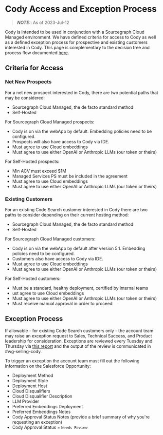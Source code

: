 # Cody Access and Exception Process

> **_NOTE:_**: As of 2023-Jul-12

Cody is intended to be used in conjunction with a Sourcegraph Cloud Managed environment. We have defined criteria for access to Cody as well as a defined exception process for prospective and existing customers interested in Cody. This page is complementary to the decision tree and process flow documented [here](https://www.figma.com/file/ehwTSzvFTwLZSwKyfG6tTp/Cody-Customer-Fit?type=whiteboard&node-id=0%3A1&t=xSEC3vgs2Sc8GRvv-1).

## Criteria for Access

### Net New Prospects

For a net new prospect interested in Cody, there are two potential paths that may be considered:

- Sourcegraph Cloud Managed, the de facto standard method
- Self-Hosted

For Sourcegraph Cloud Managed prospects:

- Cody is on via the webApp by default. Embedding policies need to be configured.
- Prospects will also have access to Cody via IDE.
- Must agree to use Cloud embeddings
- Must agree to use either OpenAI or Anthropic LLMs (our token or theirs)

For Self-Hosted prospects:

- Min ACV must exceed $1M
- Managed Services PS must be included in the agreement
- Must agree to use Cloud embeddings
- Must agree to use either OpenAI or Anthropic LLMs (our token or theirs)

### Existing Customers

For an existing Code Search customer interested in Cody there are two paths to consider depending on their current hosting method:

- Sourcegraph Cloud Managed, the de facto standard method
- Self-Hosted

For Sourcegraph Cloud Managed customers:

- Cody is on via the webApp by default after version 5.1. Embedding policies need to be configured.
- Customers also have access to Cody via IDE.
- Must agree to use Cloud embeddings
- Must agree to use either OpenAI or Anthropic LLMs (our token or theirs)

For Self-Hosted customers:

- Must be a standard, healthy deployment, certified by internal teams
- ust agree to use Cloud embeddings
- Must agree to use either OpenAI or Anthropic LLMs (our token or theirs)
- Must receive manual approval in order to proceed

## Exception Process

If allowable - for existing Code Search customers only - the account team may raise an exception request to Sales, Technical Success, and Product leadership for consideration. Exceptions are reviewed every Tuesday and Thursday via [this report](https://sourcegraph2020.lightning.force.com/lightning/r/Report/00O5b000005s21WEAQ/view?queryScope=userFolders) and the output of the review is communicated in #wg-selling-cody.

To trigger an exception the account team must fill out the following information on the Salesforce Opportunity:

- Deployment Method
- Deployment Style
- Deployment Host
- Cloud Disqualifiers
- Cloud Disqualifier Description
- LLM Provider
- Preferred Embeddings Deployment
- Preferred Embeddings Notes
- Cody Approval Status Notes (provide a brief summary of why you're requesting an exception)
- Cody Approval Status = `Needs Review`
